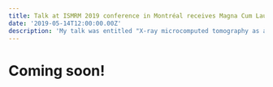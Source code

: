 ```yaml
---
title: Talk at ISMRM 2019 conference in Montréal receives Magna Cum Laude merit award
date: '2019-05-14T12:00:00.00Z'
description: 'My talk was entitled "X-ray microcomputed tomography as a natively isotropic, nondestructive, 3D validation dataset for diffusion MRI".'
---
```


# Coming soon!
